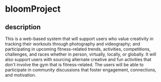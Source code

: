 # bloomProject

## description
This is a web-based system that will support users who value creativity in tracking their workouts through photography and videography; 
and participating in upcoming fitness-related trends, activities, competitions, challenges, and races whether in person, virtually, locally, or globally. 
It will also support users with sourcing alternate creative and fun activities that don't involve the gym that is fitness-related. 
The users will be able to participate in community discussions that foster engagement, connections, and motivation. 


